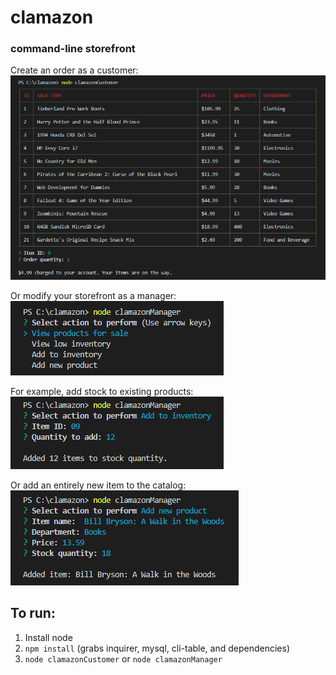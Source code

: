 [c1]: ./images/customer.png
[m1]: ./images/manager1.png
[m2]: ./images/manager2.png
[m3]: ./images/manager3.png

# clamazon
### command-line storefront

Create an order as a customer: <br> ![c1]

Or modify your storefront as a manager: <br> ![m1]

For example, add stock to existing products: <br> ![m2]

Or add an entirely new item to the catalog: <br> ![m3]

## To run:
1. Install node
2. `npm install` (grabs inquirer, mysql, cli-table, and dependencies)
3. `node clamazonCustomer` or `node clamazonManager`
